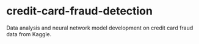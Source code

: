 # credit-card-fraud-detection
Data analysis and neural network model development on credit card fraud data from Kaggle.
